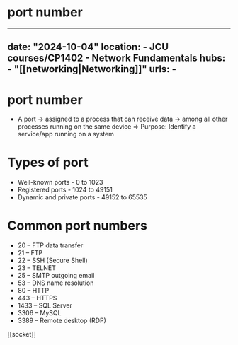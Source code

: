 # port number
---
date: "2024-10-04"
location: 
    - JCU courses/CP1402 - Network Fundamentals
hubs: 
    - "[[networking|Networking]]"
urls:
    - 
---

# port number
+ A port -> assigned to a process that can receive data -> among all other processes running on the same device
=> Purpose: Identify a service/app running on a system

# Types of port
+ Well-known ports - 0 to 1023
+ Registered ports - 1024 to 49151
+ Dynamic and private ports - 49152 to 65535

# Common port numbers
+ 20 – FTP data transfer
+ 21 – FTP
+ 22 – SSH (Secure Shell)
+ 23 – TELNET
+ 25 – SMTP outgoing email
+ 53 – DNS name resolution
+ 80 – HTTP
+ 443 – HTTPS
+ 1433 – SQL Server
+ 3306 – MySQL
+ 3389 – Remote desktop (RDP)

[[socket]]

